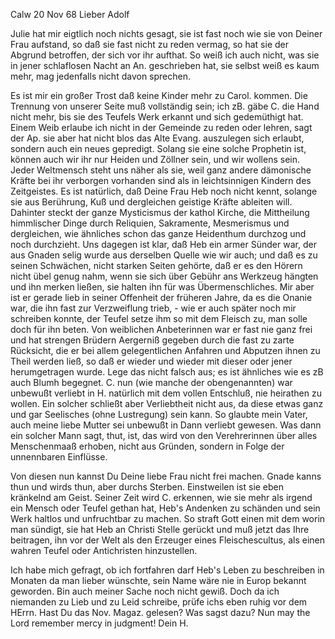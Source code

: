  Calw 20 Nov 68
Lieber Adolf

Julie hat mir eigtlich noch nichts gesagt, sie ist fast noch wie sie von Deiner Frau aufstand, so daß sie fast nicht zu reden vermag, so hat sie der Abgrund betroffen, der sich vor ihr aufthat. So weiß ich auch nicht, was sie in jener schlaflosen Nacht an An. geschrieben hat, sie selbst weiß es kaum mehr, mag jedenfalls nicht davon sprechen.

Es ist mir ein großer Trost daß keine Kinder mehr zu Carol. kommen. Die Trennung von unserer Seite muß vollständig sein; ich zB. gäbe C. die Hand nicht mehr, bis sie des Teufels Werk erkannt und sich gedemüthigt hat. Einem Weib erlaube ich nicht in der Gemeinde zu reden oder lehren, sagt der Ap. sie aber hat nicht blos das Alte Evang. auszulegen sich erlaubt, sondern auch ein neues gepredigt. Solang sie eine solche Prophetin ist, können auch wir ihr nur Heiden und Zöllner sein, und wir wollens sein. Jeder Weltmensch steht uns näher als sie, weil ganz andere dämonische Kräfte bei ihr verborgen vorhanden sind als in leichtsinnigen Kindern des Zeitgeistes. 
Es ist natürlich, daß Deine Frau Heb noch nicht kennt, solange sie aus Berührung, Kuß und dergleichen geistige Kräfte ableiten will. Dahinter steckt der ganze Mysticismus der kathol Kirche, die Mittheilung himmlischer Dinge durch Reliquien, Sakramente, Mesmerismus und dergleichen, wie ähnliches schon das ganze Heidenthum durchzog und noch durchzieht. Uns dagegen ist klar, daß Heb ein armer Sünder war, der aus Gnaden selig wurde aus derselben Quelle wie wir auch; und daß es zu seinen Schwächen, nicht starken Seiten gehörte, daß er es den Hörern nicht übel genug nahm, wenn sie sich über Gebühr ans Werkzeug hängten und ihn merken ließen, sie halten ihn für was Übermenschliches. Mir aber ist er gerade lieb in seiner Offenheit der früheren Jahre, da es die Onanie war, die ihn fast zur Verzweiflung trieb, - wie er auch später noch mir schreiben konnte, der Teufel setze ihm so mit dem Fleisch zu, man solle doch für ihn beten. Von weiblichen Anbeterinnen war er fast nie ganz frei und hat strengen Brüdern Aergerniß gegeben durch die fast zu zarte Rücksicht, die er bei allem gelegentlichen Anfahren und Abputzen ihnen zu Theil werden ließ, so daß er wieder und wieder mit dieser oder jener herumgetragen wurde. Lege das nicht falsch aus; es ist ähnliches wie es zB auch Blumh begegnet. C. nun (wie manche der obengenannten) war unbewußt verliebt in H. natürlich mit dem vollen Entschluß, nie heirathen zu wollen. Ein solcher schließt aber Verliebtheit nicht aus, da diese etwas ganz und gar Seelisches (ohne Lustregung) sein kann. So glaubte mein Vater, auch meine liebe Mutter sei unbewußt in Dann verliebt gewesen. Was dann ein solcher Mann sagt, thut, ist, das wird von den Verehrerinnen über alles Menschenmaaß erhoben, nicht aus Gründen, sondern in Folge der unnennbaren Einflüsse.

Von diesen nun kannst Du Deine liebe Frau nicht frei machen. Gnade kanns thun und wirds thun, aber durchs Sterben. Einstweilen ist sie eben kränkelnd am Geist. Seiner Zeit wird C. erkennen, wie sie mehr als irgend ein Mensch oder Teufel gethan hat, Heb's Andenken zu schänden und sein Werk haltlos und unfruchtbar zu machen. So straft Gott einen mit dem worin man sündigt, sie hat Heb an Christi Stelle gerückt und muß jetzt das Ihre beitragen, ihn vor der Welt als den Erzeuger eines Fleischescultus, als einen wahren Teufel oder Antichristen hinzustellen.

Ich habe mich gefragt, ob ich fortfahren darf Heb's Leben zu beschreiben in Monaten da man lieber wünschte, sein Name wäre nie in Europ bekannt geworden. Bin auch meiner Sache noch nicht gewiß. Doch da ich niemanden zu Lieb und zu Leid schreibe, prüfe ichs eben ruhig vor dem HErrn. Hast Du das Nov. Magaz. gelesen? Was sagst dazu? Nun may the Lord remember mercy in judgment!
 Dein H.
